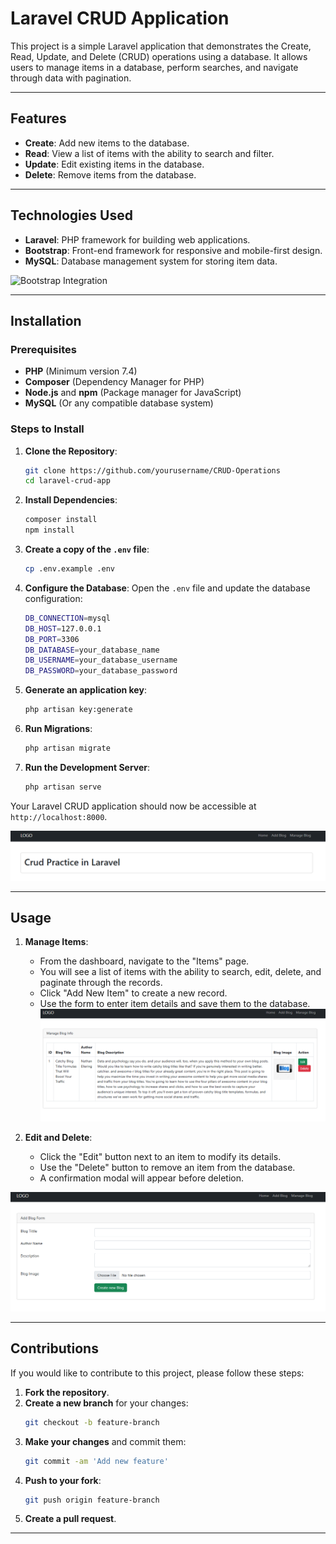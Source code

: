 

# Laravel CRUD Application

This project is a simple Laravel application that demonstrates the Create, Read, Update, and Delete (CRUD) operations using a database. It allows users to manage items in a database, perform searches, and navigate through data with pagination. 

---

## **Features**

- **Create**: Add new items to the database.
- **Read**: View a list of items with the ability to search and filter.
- **Update**: Edit existing items in the database.
- **Delete**: Remove items from the database.


---

## **Technologies Used**

- **Laravel**: PHP framework for building web applications.
- **Bootstrap**: Front-end framework for responsive and mobile-first design.
- **MySQL**: Database management system for storing item data.

![Bootstrap Integration](images/bootstrap-integration.png)

---

## **Installation**

### **Prerequisites**

- **PHP** (Minimum version 7.4)
- **Composer** (Dependency Manager for PHP)
- **Node.js** and **npm** (Package manager for JavaScript)
- **MySQL** (Or any compatible database system)

### **Steps to Install**

1. **Clone the Repository**:
   ```bash
   git clone https://github.com/yourusername/CRUD-Operations
   cd laravel-crud-app
   ```

2. **Install Dependencies**:
   ```bash
   composer install
   npm install
   ```

3. **Create a copy of the `.env` file**:
   ```bash
   cp .env.example .env
   ```

4. **Configure the Database**:
   Open the `.env` file and update the database configuration:
   ```bash
   DB_CONNECTION=mysql
   DB_HOST=127.0.0.1
   DB_PORT=3306
   DB_DATABASE=your_database_name
   DB_USERNAME=your_database_username
   DB_PASSWORD=your_database_password
   ```

5. **Generate an application key**:
   ```bash
   php artisan key:generate
   ```

6. **Run Migrations**:
   ```bash
   php artisan migrate
   ```

7. **Run the Development Server**:
   ```bash
   php artisan serve
   ```

Your Laravel CRUD application should now be accessible at `http://localhost:8000`.

![Run the Server](public/web_images/Home.png)

---

## **Usage**

1. **Manage Items**:
   - From the dashboard, navigate to the "Items" page.
   - You will see a list of items with the ability to search, edit, delete, and paginate through the records.
   - Click "Add New Item" to create a new record.
   - Use the form to enter item details and save them to the database.
![Manage Item](public/web_images/Manage_blog.png)

2. **Edit and Delete**:
   - Click the "Edit" button next to an item to modify its details.
   - Use the "Delete" button to remove an item from the database.
   - A confirmation modal will appear before deletion.

![Add Item](public/web_images/Add_Blog.png)

---

## **Contributions**

If you would like to contribute to this project, please follow these steps:

1. **Fork the repository**.
2. **Create a new branch** for your changes:
   ```bash
   git checkout -b feature-branch
   ```
3. **Make your changes** and commit them:
   ```bash
   git commit -am 'Add new feature'
   ```
4. **Push to your fork**:
   ```bash
   git push origin feature-branch
   ```
5. **Create a pull request**.

---
